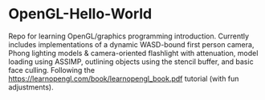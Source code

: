 # OpenGL-Hello-World
Repo for learning OpenGL/graphics programming introduction. Currently includes implementations of a dynamic WASD-bound first person camera, Phong lighting models & camera-oriented flashlight with attenuation, model loading using ASSIMP, outlining objects using the stencil buffer, and basic face culling. 
Following the https://learnopengl.com/book/learnopengl_book.pdf tutorial (with fun adjustments).
